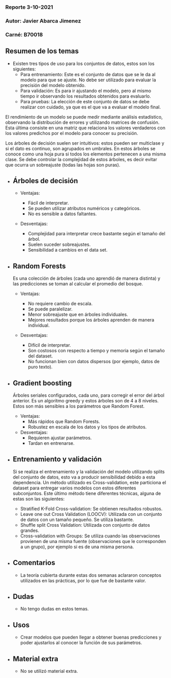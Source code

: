 ### Reporte 3-10-2021
### Autor:  Javier Abarca Jimenez 
### Carné: B70018

## Resumen de los temas
  * Existen tres tipos de uso para los conjuntos de datos, estos son los siguientes:
    * Para entrenamiento: Este es el conjunto de datos que se le da al modelo para que se ajuste. No debe ser utilizado para evaluar la precisión del modelo obtenido.
    * Para validación: Es para ir ajustando el modelo, pero al mismo tiempo ir observando los resultados obtenidos para evaluarlo.
    * Para pruebas: La elección de este conjunto de datos se debe realizar con cuidado, ya que es el que va a evaluar el modelo final.

El rendimiento de un modelo se puede medir mediante análisis estadístico, observando la distribución de errores y utilizando matrices de confusión. Esta última consiste en una matriz que relaciona los valores verdaderos con los valores predichos por el modelo para conocer su precisión.

Los árboles de decisión suelen ser intuitivos: estos pueden ser multiclase y si el dato es continuo, son agrupados en umbrales. En estos árboles se conoce como una hoja pura si todos los elementos pertenecen a una misma clase. Se debe controlar la complejidad de estos árboles, es decir evitar que ocurra un sobreajuste (todas las hojas son puras).

* ## Árboles de decisión
  * Ventajas:
    * Fácil de interpretar.
    * Se pueden utilizar atributos numéricos y categóricos.
    * No es sensible a datos faltantes.

  * Desventajas:
    * Complejidad para interpretar crece bastante según el tamaño del árbol.
    * Suelen suceder sobreajustes.
    * Sensibilidad a cambios en el data set.

* ## Random Forests
  Es una colección de árboles (cada uno aprendió de manera distinta) y las predicciones se toman al calcular el promedio del bosque.

  * Ventajas:
    * No requiere cambio de escala.
    * Se puede paralelizar.
    * Menor sobreajuste que en árboles individuales.
    * Mejores resultados porque los árboles aprenden de manera individual.

  * Desventajas:
    * Difícil de interpretar.
    * Son costosos con respecto a tiempo y memoria según el tamaño del dataset.
    * No funcionan bien con datos dispersos (por ejemplo, datos de puro texto).

* ## Gradient boosting
  Árboles seriales configurados, cada uno, para corregir el error del árbol anterior. Es un algoritmo greedy y estos árboles son de 4 a 8 niveles. Estos son más sensibles a los parámetros que Random Forest.
    * Ventajas: 
      * Más rápidos que Random Forests.
      * Robustez en escala de los datos y los tipos de atributos.
    * Desventajas:
      * Requieren ajustar parámetros.
      * Tardan en entrenarse.
* ## Entrenamiento y validación
  Si se realiza el entrenamiento y la validación del modelo utilizando splits del conjunto de datos, esto va a producir sensibilidad debido a esta dependencia. Un método utilizado es Cross-validation, este particiona el dataset para entregar varios modelos con estos diferentes subconjuntos. Este último método tiene diferentes técnicas, alguna de estas son las siguientes:
    * Stratified K-Fold Cross-validation: Se obtienen resultados robustos.
    * Leave one out Cross Validation (LOOCV): Utilizada con un conjunto de datos con un tamaño pequeño. Se utiliza bastante.
    * Shuffle split Cross Validation: Utilizada con conjunto de datos grandes.
    * Cross-validation with Groups: Se utiliza cuando las observaciones provienen de una misma fuente (observaciones que le corresponden a un grupo), por ejemplo si es de una misma persona.

* ## Comentarios
  * La teoría cubierta durante estas dos semanas aclararon conceptos utilizados en las prácticas, por lo que fue de bastante valor.

* ## Dudas
  * No tengo dudas en estos temas.
  
* ## Usos
  * Crear modelos que pueden llegar a obtener buenas predicciones y poder ajustarlos al conocer la función de sus parámetros.

* ## Material extra 
  * No se utilizó material extra.
